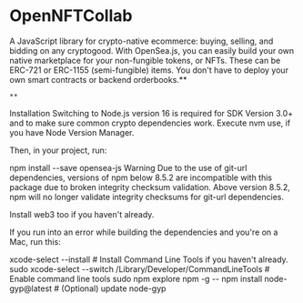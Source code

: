 # OpenNFTCollab

A JavaScript library for crypto-native ecommerce: buying, selling, and bidding on any cryptogood. With OpenSea.js, you can easily build your own native marketplace for your non-fungible tokens, or NFTs. These can be ERC-721 or ERC-1155 (semi-fungible) items. You don't have to deploy your own smart contracts or backend orderbooks.**

    **
Installation
Switching to Node.js version 16 is required for SDK Version 3.0+ and to make sure common crypto dependencies work. Execute nvm use, if you have Node Version Manager.

Then, in your project, run:

npm install --save opensea-js
Warning Due to the use of git-url dependencies, versions of npm below 8.5.2 are incompatible with this package due to broken integrity checksum validation. Above version 8.5.2, npm will no longer validate integrity checksums for git-url dependencies.

Install web3 too if you haven't already.

If you run into an error while building the dependencies and you're on a Mac, run this:

xcode-select --install # Install Command Line Tools if you haven't already.
sudo xcode-select --switch /Library/Developer/CommandLineTools # Enable command line tools
sudo npm explore npm -g -- npm install node-gyp@latest # (Optional) update node-gyp


